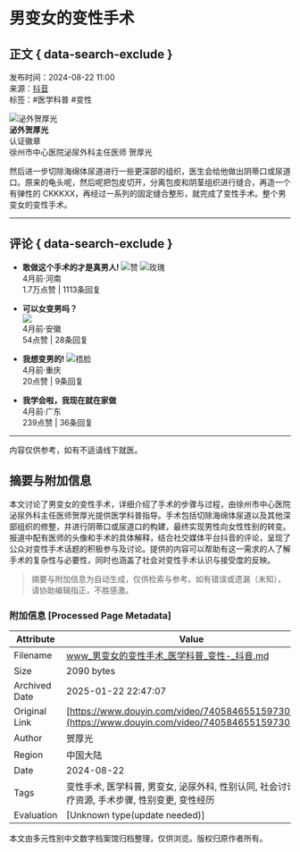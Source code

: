 # 男变女的变性手术

## 正文 { data-search-exclude }


发布时间：2024-08-22 11:00  
来源：[抖音](https://www.douyin.com/)  
标签：#医学科普 #变性  

![泌外贺厚光](https://p3-pc.douyinpic.com/aweme/100x100/aweme-avatar/tos-cn-avt-0015_3fae4d1993e694635d93cee78355ccc3.jpeg?from=327834062)  
**泌外贺厚光**  
认证徽章  
徐州市中心医院泌尿外科主任医师 贺厚光  

然后进一步切除海绵体尿道进行一些更深部的组织，医生会给他做出阴蒂口或尿道口。原来的龟头呢，然后呢把包皮切开，分离包皮和阴茎组织进行缝合，再造一个有弹性的 CKKKXX，再经过一系列的固定缝合整形，就完成了变性手术。整个男变女的变性手术。

---

## 评论 { data-search-exclude }
- **敢做这个手术的才是真男人!** ![赞](https://p3-pc-sign.douyinpic.com/obj/tos-cn-i-tsj2vxp0zn/8451bbb7099a4c1dbde1e624bc364669?lk3s=343af0a2&x-expires=2052194400&x-signature=Z%2FxJ5eQwHNCcjgybHZTbZiffp%2BE%3D&from=876277922) ![玫瑰](https://p3-pc-sign.douyinpic.com/obj/tos-cn-i-tsj2vxp0zn/8ec4606cfd4f4778ad03c8c6e6c82265?lk3s=343af0a2&x-expires=2052194400&x-signature=N7IFmD6KJd5OaEBODTK5%2BNDGEok%3D&from=876277922)  
  4月前·河南  
  1.7万点赞 | 1113条回复  

- **可以女变男吗？**  
  ![](https://p3-sign.douyinpic.com/obj/tos-cn-i-3jr8j4ixpe/5087d4c9aabb466c8e3e8b56f5b4a8fc?lk3s=7b078dd2&x-expires=1736859600&x-signature=sF5wNSuoOHqBRAeLEk9wZfRzfPw%3D&from=2064092626&s=sticker_comment&se=false&sc=sticker_heif&biz_tag=aweme_comment&l=20250114150324292034D4740C8E02F659)  
  4月前·安徽  
  54点赞 | 28条回复  

- **我想变男的!** ![捂脸](https://p3-pc-sign.douyinpic.com/obj/tos-cn-i-tsj2vxp0zn/03f3147990b14955a28902cb1b80d160?lk3s=343af0a2&x-expires=2052194400&x-signature=dw3foZEUjw3mIa22GkeP%2BV7iXPM%3D&from=876277922)  
  4月前·重庆  
  20点赞 | 9条回复  

- **我学会啦，我现在就在家做**  
  4月前·广东  
  239点赞 | 36条回复  

---

内容仅供参考，如有不适请线下就医。
<!-- tcd_original_link https://www.douyin.com/video/7405846551597305126 -->


## 摘要与附加信息

<!-- tcd_abstract -->
本文讨论了男变女的变性手术，详细介绍了手术的步骤与过程，由徐州市中心医院泌尿外科主任医师贺厚光提供医学科普指导。手术包括切除海绵体尿道以及其他深部组织的修整，并进行阴蒂口或尿道口的构建，最终实现男性向女性性别的转变。报道中配有医师的头像和手术的具体解释，结合社交媒体平台抖音的评论，呈现了公众对变性手术话题的积极参与及讨论。提供的内容可以帮助有这一需求的人了解手术的复杂性与必要性，同时也涵盖了社会对变性手术认识与接受度的反映。
<!-- tcd_abstract_end -->

> 摘要与附加信息为自动生成，仅供检索与参考。如有错误或遗漏（未知），请协助编辑指正，不胜感激。

### 附加信息 [Processed Page Metadata]

| Attribute       | Value                                  |
|-----------------|----------------------------------------|
| Filename        | www_男变女的变性手术_医学科普_变性-_抖音.md                             |
| Size            | 2090 bytes                           |
| Archived Date   | 2025-01-22 22:47:07                             |
| Original Link   | [https://www.douyin.com/video/7405846551597305126](https://www.douyin.com/video/7405846551597305126)                       |
| Author          | 贺厚光                               |
| Region          | 中国大陆                               |
| Date            | 2024-08-22                                 |
| Tags            | 变性手术, 医学科普, 男变女, 泌尿外科, 性别认同, 社会讨论, 医疗资源, 手术步骤, 性别变更, 变性经历                                 |
| Evaluation            | [Unknown type(update needed)]                                 |
<!-- tcd_table_end -->

本文由多元性别中文数字档案馆归档整理，仅供浏览。版权归原作者所有。
